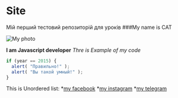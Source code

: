 # Site
Мій перший тестовий репозиторій для уроків
###My name is CAT

![My photo](https://media.npr.org/assets/img/2021/08/11/gettyimages-1279899488_wide-f3860ceb0ef19643c335cb34df3fa1de166e2761-s1100-c50.jpg)

**I am Javascript developer**
*Thre is Example of my code*

```javascript
if (year == 2015) {
  alert( "Правильно!" );
  alert( "Вы такой умный!" );
}

```

This is Unordered list:
*[my facebook](https://uk-ua.facebook.com/)
*[my instagram](https://www.instagram.com/)
*[my telegram](https://web.telegram.org/)
